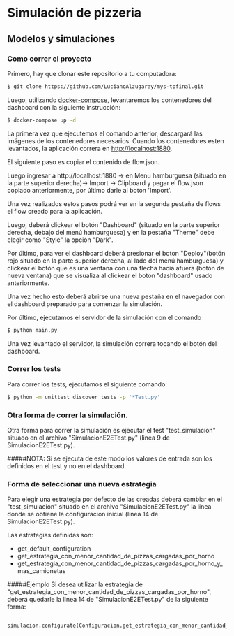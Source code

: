 # Simulación de pizzeria
## Modelos y simulaciones

### Como correr el proyecto
Primero, hay que clonar este repositorio a tu computadora:

```bash
$ git clone https://github.com/LucianoAlzugaray/mys-tpfinal.git
```

Luego, utilizando [docker-compose](https://docs.docker.com/compose/install/), levantaremos los contenedores del dashboard con la siguiente instrucción:

```bash
$ docker-compose up -d
```

La primera vez que ejecutemos el comando anterior, descargará las imágenes de los contenedores necesarios. Cuando los contenedores esten levantados, la aplicación correra en [http://localhost:1880](http://localhost:1880).

El siguiente paso es copiar el contenido de flow.json.

Luego ingresar a http://localhost:1880 -> en Menu hamburguesa (situado en la parte superior derecha)-> Import -> Clipboard y pegar el flow.json copiado anteriormente, por último darle al boton 'Import'.

Una vez realizados estos pasos podrá ver en la segunda pestaña de flows el flow creado para la aplicación.

Luego, deberá clickear el botón "Dashboard" (situado en la parte superior derecha, debajo del menú hamburguesa) y en la pestaña "Theme" debe elegir como "Style" la opción "Dark".

Por último, para ver el dashboard deberá presionar el boton "Deploy"(botón rojo situado en la parte superior derecha, al lado del menú hamburguesa) y clickear el botón que es una ventana con una flecha hacia afuera (botón de nueva ventana) que se visualiza al clickear el boton "dashboard" usado anteriormente. 

Una vez hecho esto deberá abrirse una nueva pestaña en el navegador con el dashboard preparado para comenzar la simulación.


Por último, ejecutamos el servidor de la simulación con el comando

```bash
$ python main.py
```

Una vez levantado el servidor, la simulación correra tocando el botón del dashboard.

 ### Correr los tests
 Para correr los tests, ejecutamos el siguiente comando:
```bash
$ python -m unittest discover tests -p '*Test.py'
```

### Otra forma de correr la simulación.

Otra forma para correr la simulación es ejecutar el test "test_simulacion" situado en el archivo "SimulacionE2ETest.py" (linea 9 de SimulacionE2ETest.py).

#####NOTA: 
Si se ejecuta de este modo los valores de entrada son los definidos en el test y no en el dashboard.

### Forma de seleccionar una nueva estrategia
Para elegir una estrategia por defecto de las creadas deberá cambiar en el "test_simulacion" situado en el archivo "SimulacionE2ETest.py" la linea donde se obtiene la configuracion inicial (linea 14 de SimulacionE2ETest.py).

Las estrategias definidas son:
* get_default_configuration
* get_estrategia_con_menor_cantidad_de_pizzas_cargadas_por_horno
* get_estrategia_con_menor_cantidad_de_pizzas_cargadas_por_horno_y_mas_camionetas

#####Ejemplo
Si desea utilizar la estrategia de "get_estrategia_con_menor_cantidad_de_pizzas_cargadas_por_horno", deberá quedarle la linea 14 de "SimulacionE2ETest.py" de la siguiente forma:

        simulacion.configurate(Configuracion.get_estrategia_con_menor_cantidad_de_pizzas_cargadas_por_horno())
